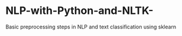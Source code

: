 # NLP-with-Python-and-NLTK- 
Basic preprocessing steps in NLP and text classification using sklearn 
